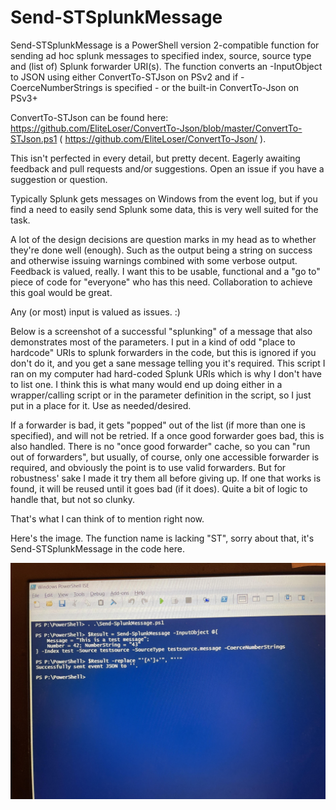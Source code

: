# Send-STSplunkMessage
Send-STSplunkMessage is a PowerShell version 2-compatible function for sending ad hoc splunk messages to specified index, source, source type and (list of) Splunk forwarder URI(s). The function converts an -InputObject to JSON using either ConvertTo-STJson on PSv2 and if -CoerceNumberStrings is specified - or the built-in ConvertTo-Json on PSv3+

ConvertTo-STJson can be found here: https://github.com/EliteLoser/ConvertTo-Json/blob/master/ConvertTo-STJson.ps1 ( https://github.com/EliteLoser/ConvertTo-Json/ ).

This isn't perfected in every detail, but pretty decent. Eagerly awaiting feedback and pull requests and/or suggestions. Open an issue if you have a suggestion
or question.

Typically Splunk gets messages on Windows from the event log, but if you find a need to easily send Splunk some data, this is very well suited for the task.

A lot of the design decisions are question marks in my head as to whether they're done well (enough). Such as the output being a string on success and
otherwise issuing warnings combined with some verbose output. Feedback is valued, really. I want this to be usable, functional and a "go to" piece of
code for "everyone" who has this need. Collaboration to achieve this goal would be great.

Any (or most) input is valued as issues. :)

Below is a screenshot of a successful "splunking" of a message that also demonstrates most of the parameters. I put in a kind of odd "place to hardcode"
URIs to splunk forwarders in the code, but this is ignored if you don't do it, and you get a sane message telling you it's required. This script I ran on my
computer had hard-coded Splunk URIs which is why I don't have to list one. I think this is what many would end up doing either in a wrapper/calling script
or in the parameter definition in the script, so I just put in a place for it. Use as needed/desired.

If a forwarder is bad, it gets "popped" out of the list (if more than one is specified), and will not be retried. If a once good forwarder goes bad, this
is also handled. There is no "once good forwarder" cache, so you can "run out of forwarders", but usually, of course, only one accessible forwarder is required,
and obviously the point is to use valid forwarders. But for robustness' sake I made it try them all before giving up. If one that works is found, it will be reused
until it goes bad (if it does). Quite a bit of logic to handle that, but not so clunky.

That's what I can think of to mention right now.

Here's the image. The function name is lacking "ST", sorry about that, it's Send-STSplunkMessage in the code here.

![splunked_message_demo](/Images/20210601splunktest.jpg)

